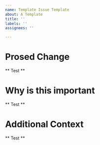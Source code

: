 ```yaml
---
name: Template Issue Template
about: A Template
title: ''
labels: ''
assignees: ''

---
```


# Prosed Change
** Test **

# Why is this important
** Test **

# Additional Context
** Test **
